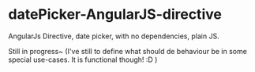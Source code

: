 datePicker-AngularJS-directive
=======================

AngularJs Directive, date picker, with no dependencies, plain JS.

Still in progress~ (I've still to define what should de behaviour be in some special use-cases. It is functional though! :D )
